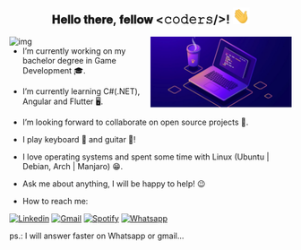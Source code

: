 <h2 align="center"> 𝐇𝐞𝐥𝐥𝐨 𝐭𝐡𝐞𝐫𝐞, 𝐟𝐞𝐥𝐥𝐨𝐰 <𝚌𝚘𝚍𝚎𝚛𝚜/>! <img src="https://github.com/ABSphreak/ABSphreak/blob/master/gifs/Hi.gif" width="30px"></h2>

<img align="right" alt="img" src="https://github.com/l1n3rd4/l1n3rd4/blob/main/pics/profile-git.jpg" width="50%" height="auto" />
<img align="right" alt="img" src="https://github-readme-stats.vercel.app/api?username=l1n3rd4&show_icons=true&theme=dracula" width="50%" height="auto" />

<p align="left" width="30%">

-  I’m currently working on my bachelor degree in Game Development 🎓.

- I’m currently learning C#(.NET), Angular and Flutter 🖥️.

- I’m looking forward to collaborate on open source projects 📑.

- I play keyboard 🎹 and guitar 🎸!

- I love operating systems and spent some time with Linux (Ubuntu | Debian, Arch | Manjaro) 😁.

- Ask me about anything, I will be happy to help! 😉

- How to reach me:

</p>


[![Linkedin](https://img.shields.io/badge/-LinkedIn-blue?style=flat&logo=Linkedin&logoColor=white)](https://www.linkedin.com/in/leonardo-henrique-guimarães-bb1247119)
[![Gmail](https://img.shields.io/badge/-Gmail-c14438?style=flat&logo=Gmail&logoColor=white)](mailto:leonardo.guimaraeslhg@gmail.com)
<a href="https://open.spotify.com/user/leonardo.guimaraes20?si=VMq21jurTra4zEw8DPsHDw" target="_blank"><img src="https://img.shields.io/badge/Spotify-%231ED760.svg?&style=flat-square&logo=spotify&logoColor=white" alt="Spotify"></a>
[![Whatsapp](https://img.shields.io/badge/-Whatsapp-4CA143?style=flat-square&labelColor=4CA143&logo=whatsapp&logoColor=white)](https://api.whatsapp.com/send?phone=5531996731285&text=Ol%C3%A1%2C%20tudo%20joia%3F%20)

<p>
 		ps.: I will answer faster on Whatsapp or gmail...
</p>
